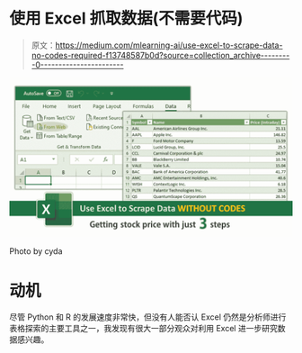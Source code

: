 # 使用 Excel 抓取数据(不需要代码)

> 原文：<https://medium.com/mlearning-ai/use-excel-to-scrape-data-no-codes-required-f13748587b0d?source=collection_archive---------0----------------------->

![](img/b8bcb1933f61703d5225e5992cf000f5.png)

Photo by cyda

# 动机

尽管 Python 和 R 的发展速度非常快，但没有人能否认 Excel 仍然是分析师进行表格探索的主要工具之一，我发现有很大一部分观众对利用 Excel 进一步研究数据感兴趣。